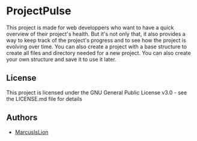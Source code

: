 # ProjectPulse

This project is made for web developpers who want to have a quick overview of their project's health.
But it's not only that, it also provides a way to keep track of the project's progress and to see how the project is evolving over time. You can also create a project with a base structure to create all files and directory needed for a new project.
You can also create your own structure and save it to use it later.

## License

This project is licensed under the GNU General Public License v3.0 - see the LICENSE.md file for details

## Authors

-   <a href="https://github.com/MarcusIsLion">MarcusIsLion</a>

